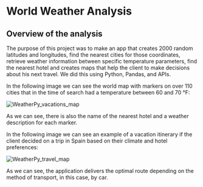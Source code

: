 # World Weather Analysis

## Overview of the analysis

 The purpose of this project was to make an app that creates 2000 random latitudes and longitudes, find the nearest cities for those coordinates, retrieve weather information between specific temperature parameters, find the nearest hotel and creates maps that help the client to make decisions about his next travel. We did this using Python, Pandas, and APIs.
 
 In the following image we can see the world map with markers on over 110 cities that in the time of search had a temperature between 60 and 70 °F:

![WeatherPy_vacations_map](https://user-images.githubusercontent.com/81272629/120109540-72e27700-c12f-11eb-8705-9d1ba77062b4.png)

As we can see, there is also the name of the nearest hotel and a weather description for each marker.

In the following image we can see an example of a vacation itinerary if the client decided on a trip in Spain based on their climate and hotel preferences:

![WeatherPy_travel_map](https://user-images.githubusercontent.com/81272629/120108614-97d4eb00-c12b-11eb-9086-45595f71e4d6.png)

As we can see, the application delivers the optimal route depending on the method of transport, in this case, by car.
